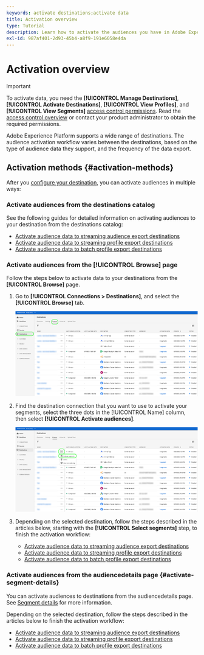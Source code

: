 ```yaml
---
keywords: activate destinations;activate data
title: Activation overview
type: Tutorial
description: Learn how to activate the audiences you have in Adobe Experience Platform to various types of destinations.
exl-id: 987af401-2d93-45b4-a8f9-191e6058e4da
---
```

# Activation overview

>[!IMPORTANT]
> 
>To activate data, you need the **[!UICONTROL Manage Destinations]**, **[!UICONTROL Activate Destinations]**, **[!UICONTROL View Profiles]**, and **[!UICONTROL View Segments]** [access control permissions](/help/access-control/home.md#permissions). Read the [access control overview](/help/access-control/ui/overview.md) or contact your product administrator to obtain the required permissions.

Adobe Experience Platform supports a wide range of destinations. The audience activation workflow varies between the destinations, based on the type of audience data they support, and the frequency of the data export.

## Activation methods {#activation-methods}

After you [configure your destination](connect-destination.md), you can activate audiences in multiple ways:

### Activate audiences from the destinations catalog

See the following guides for detailed information on activating audiences to your destination from the destinations catalog:

* [Activate audience data to streaming audience export destinations](activate-segment-streaming-destinations.md)
* [Activate audience data to streaming profile export destinations](activate-streaming-profile-destinations.md)
* [Activate audience data to batch profile export destinations](activate-batch-profile-destinations.md)

### Activate audiences from the [!UICONTROL Browse] page

Follow the steps below to activate data to your destinations from the **[!UICONTROL Browse]** page.

1. Go to **[!UICONTROL Connections > Destinations]**, and select the **[!UICONTROL Browse]** tab.

    ![Browse tab](../assets/ui/activation-overview/browse-tab.png)

1. Find the destination connection that you want to use to activate your segments, select the three dots in the [!UICONTROL Name] column, then select **[!UICONTROL Activate audiences]**.

    ![Activate audiences button](../assets/ui/activation-overview/activate-segments.png)

1. Depending on the selected destination, follow the steps described in the articles below, starting with the **[!UICONTROL Select segments]** step, to finish the activation workflow:

    * [Activate audience data to streaming audience export destinations](activate-segment-streaming-destinations.md)
    * [Activate audience data to streaming profile export destinations](activate-streaming-profile-destinations.md)
    * [Activate audience data to batch profile export destinations](activate-batch-profile-destinations.md)

### Activate audiences from the audiencedetails page {#activate-segment-details}

You can activate audiences to destinations from the audiencedetails page. See [Segment details](../../segmentation/ui/overview.md#segment-details) for more information.

Depending on the selected destination, follow the steps described in the articles below to finish the activation workflow:
    
* [Activate audience data to streaming audience export destinations](activate-segment-streaming-destinations.md)
* [Activate audience data to streaming profile export destinations](activate-streaming-profile-destinations.md)
* [Activate audience data to batch profile export destinations](activate-batch-profile-destinations.md)
